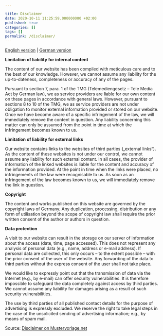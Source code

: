 ```yaml
---

title: Disclaimer
date: 2020-10-11 11:25:59.000000000 +02:00
published: true
categories: []
tags: []
permalink: /disclaimer/
---
```


[English version](/disclaimer) | [German version](/de/disclaimer)

<strong>Limitation of liability for internal content</strong></p>
<p>The content of our website has been compiled with meticulous care and to the best of our knowledge. However, we cannot assume any liability for the up-to-dateness, completeness or accuracy of any of the pages.</p>
<p>Pursuant to section 7, para. 1 of the TMG (Telemediengesetz –  Tele Media Act by German law), we as service providers are liable for our own content on these pages in accordance with general laws. However, pursuant to sections 8 to 10 of the TMG, we as service providers are not under obligation to monitor external information provided or stored on our website. Once we have become aware of a specific infringement of the law, we will immediately remove the content in question. Any liability concerning this matter can only be assumed from the point in time at which the infringement becomes known to us.</p>
<p><strong>Limitation of liability for external links</strong></p>
<p>Our website contains links to the websites of third parties („external links“). As the content of these websites is not under our control, we cannot assume any liability for such external content. In all cases, the provider of information of the linked websites is liable for the content and accuracy of the information provided. At the point in time when the links were placed, no infringements of the law were recognisable to us. As soon as an infringement of the law becomes known to us, we will immediately remove the link in question.</p>
<p><strong>Copyright</strong></p>
<p>The content and works published on this website are governed by the copyright laws of Germany. Any duplication, processing, distribution or any form of utilisation beyond the scope of copyright law shall require the prior written consent of the author or authors in question.</p>
<p><strong>Data protection</strong></p>
<p>A visit to our website can result in the storage on our server of information about the access (date, time, page accessed). This does not represent any analysis of personal data (e.g., name, address or e-mail address). If personal data are collected, this only occurs – to the extent possible – with the prior consent of the user of the website. Any forwarding of the data to third parties without the express consent of the user shall not take place.</p>
<p>We would like to expressly point out that the transmission of data via the Internet (e.g., by e-mail) can offer security vulnerabilities. It is therefore impossible to safeguard the data completely against access by third parties. We cannot assume any liability for damages arising as a result of such security vulnerabilities.</p>
<p>The use by third parties of all published contact details for the purpose of advertising is expressly excluded. We reserve the right to take legal steps in the case of the unsolicited sending of advertising information; e.g., by means of spam mail.</p>
<p>Source: <a href="http://www.mustervorlage.net/disclaimer-muster#Englisch">Disclaimer on Mustervorlage.net</a></p>
<p>